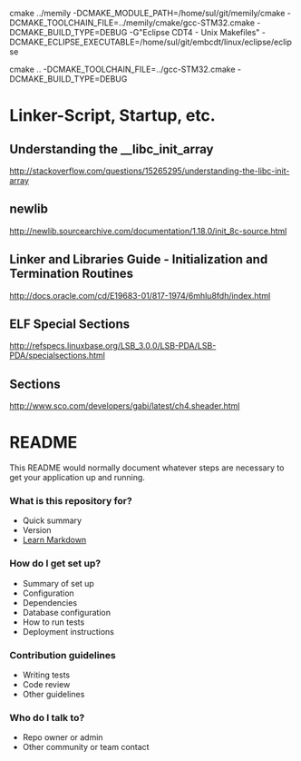 cmake ../memily -DCMAKE_MODULE_PATH=/home/sul/git/memily/cmake -DCMAKE_TOOLCHAIN_FILE=../memily/cmake/gcc-STM32.cmake -DCMAKE_BUILD_TYPE=DEBUG -G"Eclipse CDT4 - Unix Makefiles" -DCMAKE_ECLIPSE_EXECUTABLE=/home/sul/git/embcdt/linux/eclipse/eclipse




cmake .. -DCMAKE_TOOLCHAIN_FILE=../gcc-STM32.cmake -DCMAKE_BUILD_TYPE=DEBUG


# Linker-Script, Startup, etc. #

## Understanding the __libc_init_array ##
http://stackoverflow.com/questions/15265295/understanding-the-libc-init-array

## newlib ##
http://newlib.sourcearchive.com/documentation/1.18.0/init_8c-source.html

## Linker and Libraries Guide - Initialization and Termination Routines ##
http://docs.oracle.com/cd/E19683-01/817-1974/6mhlu8fdh/index.html

## ELF Special Sections ##
http://refspecs.linuxbase.org/LSB_3.0.0/LSB-PDA/LSB-PDA/specialsections.html

## Sections ##
http://www.sco.com/developers/gabi/latest/ch4.sheader.html


# README #

This README would normally document whatever steps are necessary to get your application up and running.

### What is this repository for? ###

* Quick summary
* Version
* [Learn Markdown](https://bitbucket.org/tutorials/markdowndemo)

### How do I get set up? ###

* Summary of set up
* Configuration
* Dependencies
* Database configuration
* How to run tests
* Deployment instructions

### Contribution guidelines ###

* Writing tests
* Code review
* Other guidelines

### Who do I talk to? ###

* Repo owner or admin
* Other community or team contact
